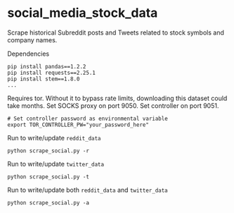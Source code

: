 # social_media_stock_data
Scrape historical Subreddit posts and Tweets related to stock symbols and company names.

Dependencies
```
pip install pandas==1.2.2
pip install requests==2.25.1
pip install stem==1.8.0
...
```

Requires tor. Without it to bypass rate limits, downloading this dataset could take months.
Set SOCKS proxy on port 9050.
Set controller on port 9051.
```
# Set controller password as environmental variable
export TOR_CONTROLLER_PW="your_password_here"
```

Run to write/update `reddit_data`
```
python scrape_social.py -r
```

Run to write/update `twitter_data`
```
python scrape_social.py -t
```

Run to write/update both `reddit_data` and `twitter_data`
```
python scrape_social.py -a
```
